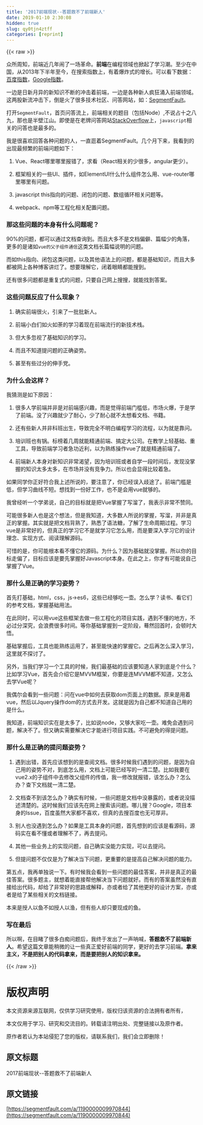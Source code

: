 ```yaml
---
title: '2017前端现状--答题救不了前端新人' 
date: 2019-01-10 2:30:08
hidden: true
slug: qy0tjn4ztff
categories: [reprint]
---
```


{{< raw >}}

                    
<p>众所周知，前端近几年闹了一场革命。<strong>前端</strong>在编程领域也掀起了学习潮。至少在中国，从2013年下半年至今，在搜索指数上，有着爆炸式的增长。可以看下数据：<a href="http://index.baidu.com/?tpl=trend&amp;word=%C7%B0%B6%CB" rel="nofollow noreferrer" target="_blank">百度指数</a>，<a href="https://trends.google.com.hk/trends/explore?date=all&amp;geo=CN&amp;q=%E5%89%8D%E7%AB%AF" rel="nofollow noreferrer" target="_blank">Google指数</a>。</p>
<p>一边是日新月异的新知识不断的冲击着前端，一边是各种新人疯狂涌入前端领域。这两股新流冲击下，倒是火了很多技术社区、问答网站，如：<a href="https://segmentfault.com/">SegmentFault</a>。</p>
<p>打开<code>SegmentFault</code>，首页问答流上，前端相关的题目（包括Node）,不说占十之八九，那也是半壁江山。即使是在老牌问答网站<a href="https://stackoverflow.com/tags" rel="nofollow noreferrer" target="_blank">StackOverflow</a>上，<code>javascript</code>相关的问答也是最多的。</p>
<p>我是很喜欢回答各种问题的人，一直逛着SegmentFault。几个月下来，我看到的出现最频繁的前端问题如下：</p>
<ol>
<li><p>Vue、React哪里哪里报错了，求看（React相关的少很多，angular更少）。</p></li>
<li><p>框架相关的一些UI、插件，如ElementUI什么什么组件怎么用、vue-router哪里哪里有问题。</p></li>
<li><p>javascript this指向的问题、闭包的问题、数组循环相关问题等。</p></li>
<li><p>webpack、npm等工程化相关配置问题。</p></li>
</ol>
<h3 id="articleHeader0">那这些问题的本身有什么问题呢？</h3>
<p>90%的问题，都可以通过文档查询到。而且大多不是文档偏僻、篇幅少的角落，更多的是诸如<code>vue的父子组件通信</code>这类文档长篇幅说明的问题。</p>
<p>而如this指向、闭包这类问题，以及其他语法上的问题，都是基础知识，而且大多都被网上各种博客讲烂了。想要理解它，闭着眼睛都能搜到。</p>
<p>还有很多问题都是重复式的问题，只要自己网上搜搜，就能找到答案。</p>
<h3 id="articleHeader1">这些问题反应了什么现象？</h3>
<ol>
<li><p>确实前端很火，引来了一批批新人。</p></li>
<li><p>前端小白们如火如荼的学习着现在前端流行的新技术栈。</p></li>
<li><p>但大多忽视了基础知识的学习。</p></li>
<li><p>而且不知道提问题的正确姿势。</p></li>
<li><p>甚至有些过分的伸手党。</p></li>
</ol>
<h3 id="articleHeader2">为什么会这样？</h3>
<p>我猜测是如下原因：</p>
<ol>
<li><p>很多人学前端并非是对前端感兴趣，而是觉得前端门槛低，市场火爆，于是学了前端。没了兴趣就少了耐心，少了耐心就不太想看文档、书籍。</p></li>
<li><p>还有些新人并非科班出生，导致完全不明白编程学习的流程，以为就是靠问。</p></li>
<li><p>培训班也有锅。标榜着几周就能精通前端、搞定大公司。在教学上轻基础、重工具，导致前端学习者急功近利，以为熟练操作vue了就是精通前端了。</p></li>
<li><p>前端新人本身对新知识非常渴望，因为培训班或者自学一段时间后，发现没掌握的知识太多太多，在市场并没有竞争力。所以也会显得比较着急。</p></li>
</ol>
<p>如果同学你正好符合我上述所说的，要注意了，你已经误入歧途了。前端门槛是低，但学习曲线不短。想找到一份好工作，也不是会用vue就够的。</p>
<p>我曾经听一个学弟说，自己的目标就是把Vue掌握了写溜了，我表示非常不赞同。</p>
<p>可能很多新人也是这个想法，但是我知道，大多数人所说的掌握，写溜，并非是真正的掌握。其实就是把文档背熟了，熟悉了语法糖，了解了生命周期过程。学习vue是非常好的，但真正的学习它不是就学习它怎么用，而是要深入学习它的设计理念、实现方式、阅读理解源码。</p>
<p>可惜的是，你可能根本看不懂它的源码。为什么？因为基础就没掌握。所以你的目标走偏了，目标应该是要先掌握好Javascript本身。在此之上，你才有可能说自己掌握了Vue。</p>
<h3 id="articleHeader3">那什么是正确的学习姿势？</h3>
<p>首先打基础，html，css，js-&gt;es6，这些已经够吃一壶。怎么学？读书、看它们的参考文档，掌握基础用法。</p>
<p>在此同时，可以用vue这些框架去做一些工程化的项目实践，遇到不懂的地方，不必过分深究，会浪费很多时间。等你基础掌握到一定阶段，蓦然回首时，会顿时大悟。</p>
<p>基础掌握后，工具也能熟练运用了，甚至能快速的掌握它。之后再怎么深入学习，这里就不探讨了。</p>
<p>另外，当我们学习一个工具的时候，我们最基础的应该要知道人家到底是个什么？比如学习Vue，首先会介绍它是MVVM框架，你要是连MVVM都不知道，又怎么去学Vue呢？</p>
<p>我偶尔会看到一些问题：问在vue中如何去获取dom页面上的数据。原来是用着vue，然后以Jquery操作dom的方式去开发。这就是因为自己都不知道自己用的是什么。</p>
<p>我知道，前端知识实在是太多了，比如说node，又够大家吃一壶。难免会遇到问题，解决不了。但又确实需要解决它才能进行项目实践。不可避免的得提问题。</p>
<h3 id="articleHeader4">那什么是正确的提问题姿势？</h3>
<ol>
<li><p>遇到出错，首先应该想到的是查阅文档。很多时候我们遇到的问题，是因为自己用的姿势不对，到底怎么用，文档上可能已经写的一清二楚。比如我要在vue2.x的子组件中去修改父组件的传值，我一修改就报错，该怎么办？怎么办？查下文档就一清二楚。</p></li>
<li><p>文档查不到该怎么办？确实有时候，一些问题是文档中没暴露的，或者说没描述清楚的。这时候我们应该先在网上搜索该问题。哪儿搜？Google，项目本身的Issue，百度虽然大家都不喜欢，但真的去搜百度也无可厚非。</p></li>
<li><p>别人也没遇到怎么办？如果是工具本身的问题，首先想到的应该是看源码，源码实在看不懂或者理解不了，再去提问。</p></li>
<li><p>其他一些业务上的实现问题，自己确实没能力实现，可以去提问。</p></li>
<li><p>但提问题不仅仅是为了解决当下问题，更重要的是提高自己解决问题的能力。</p></li>
</ol>
<p>第五点，我再单独说一下。有时候我会看到一些问题的最佳答案，并非是真正的最佳答案。很多题主，就想着能直接帮他解决当下问题就好。而有的答案虽然没有直接给出代码，却给了非常好的思路或解释，亦或者给了其他更好的设计方案，亦或者是给了某些相关的文档链接。</p>
<p>本来是授人以鱼不如授人以渔，但有些人却只要现成的鱼。</p>
<h3 id="articleHeader5">写在最后</h3>
<p>所以啊，在目睹了很多白痴问题后，我终于发出了一声呐喊，<strong>答题救不了前端新人</strong>。希望这篇文章能稍微的让一些真正爱好前端的同学，更好的去学习前端。<strong>拿来主义，不是把别人的代码拿来，而是要把别人的知识拿来。</strong></p>

                
{{< /raw >}}

# 版权声明
本文资源来源互联网，仅供学习研究使用，版权归该资源的合法拥有者所有，

本文仅用于学习、研究和交流目的。转载请注明出处、完整链接以及原作者。

原作者若认为本站侵犯了您的版权，请联系我们，我们会立即删除！

## 原文标题
2017前端现状--答题救不了前端新人

## 原文链接
[https://segmentfault.com/a/1190000009970844](https://segmentfault.com/a/1190000009970844)

